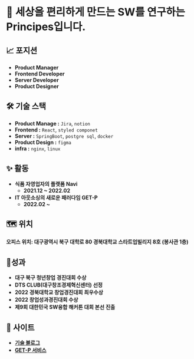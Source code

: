 # 👋 세상을 편리하게 만드는 SW를 연구하는 Principes입니다.

## **📈 포지션**
- **Product Manager**
- **Frontend Developer**
- **Server Developer**
- **Product Designer**

## **🛠️ 기술 스택**
- **Product Manage :** `Jira`, `notion`
- **Frontend :** `React`, `styled componet`
- **Server :** `SpringBoot`, `postgre sql`, `docker`
- **Product Design :** `figma`
- **infra :** `nginx`, `linux`

## **✨ 활동**
- **식품 자영업자의 플랫폼 Navi**
    - **2021.12 ~ 2022.02**
- **IT 아웃소싱의 새로운 패러다임 GET-P**
    - **2022.02&nbsp;~**

## **🗺️ 위치**
**오피스 위치: 대구광역시 북구 대학로 80 경북대학교 스타트업빌리지 8호 (봉사관 1층)**

## **🥇성과**
- **대구 북구 청년창업 경진대회 수상**
- **DTS CLUB(대구창조경제혁신센터) 선정**
- **2022 경북대학교 창업경진대회 최우수상**
- **2022 창업성과경진대회 수상**
- **제9회 대한민국 SW융합 해커톤 대회 본선 진출**

## **📡 사이트**
- [**기술 블로그**](https://blog.princip.es/)
- [**GET-P 서비스**](https://he.princip.es/)